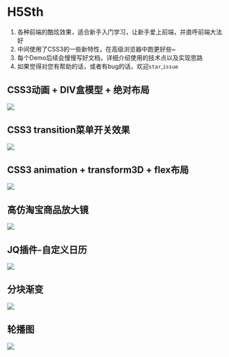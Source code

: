 # H5Sth

1. 各种前端的酷炫效果，适合新手入门学习，让新手爱上前端，并直呼前端大法好
2. 中间使用了CSS3的一些新特性，在高级浏览器中跑更好些~
3. 每个Demo后续会慢慢写好文档，详细介绍使用的技术点以及实现思路
4. 如果觉得对您有帮助的话，或者有bug的话，欢迎`star`,`issue`


## CSS3动画 + DIV盒模型 + 绝对布局
![](http://ou1frpks8.bkt.clouddn.com/daxiang.gif)

## CSS3 transition菜单开关效果
![](http://ou1frpks8.bkt.clouddn.com/kaiguan.gif)

## CSS3 animation + transform3D + flex布局
![](http://ou1frpks8.bkt.clouddn.com/touzi.gif)

## 高仿淘宝商品放大镜
![](http://ou1frpks8.bkt.clouddn.com/fangdajing.gif)

## JQ插件-自定义日历
![](http://ou1frpks8.bkt.clouddn.com/rili.gif)

## 分块渐变
![](http://ou1frpks8.bkt.clouddn.com/zuoyou.gif)

## 轮播图
![](http://ou1frpks8.bkt.clouddn.com/lunbotu.gif)
